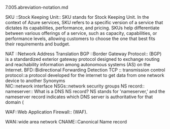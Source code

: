 7.005.abreviation-notation.md

SKU ::Stock Keeping Unit:: SKU stands for Stock Keeping Unit. In the context of Azure services, SKU refers to a specific version of a service that dictates its capabilities, performance, and pricing. SKUs help differentiate between various offerings of a service, such as capacity, capabilities, or performance levels, allowing customers to choose the one that best fits their requirements and budget.

NAT ::Network Address Translation
BGP ::Border Gateway Protocol:: (BGP) is a standardized exterior gateway protocol designed to exchange routing and reachability information among autonomous systems (AS) on the Internet.
BFD::Bidirectional Forwarding Detection
TCP ::	transmission control protocol::a protocol developed for the internet to get data from one network device to another Synonyms	
NIC::network interface
NSGs::network security groups
NS record:: nameserver:: What is a DNS NS record? NS stands for 'nameserver,' and the nameserver record indicates which DNS server is authoritative for that domain (

WAF::Web Application Firewall:: (WAF).

WAN::wide area network
CNAME::Canonical Name record 